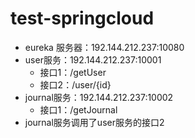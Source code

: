 # test-springcloud
- eureka 服务器：192.144.212.237:10080
- user服务：192.144.212.237:10001
   - 接口1：/getUser
   - 接口2：/user/{id}
- journal服务：192.144.212.237:10002
   - 接口1：/getJournal
- journal服务调用了user服务的接口2
